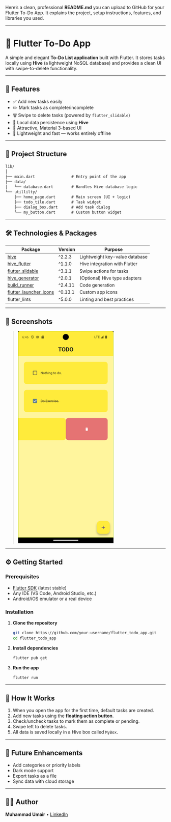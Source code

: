 Here’s a clean, professional **README.md** you can upload to GitHub for your Flutter To-Do App.
It explains the project, setup instructions, features, and libraries you used.

---

# 📝 Flutter To-Do App

A simple and elegant **To-Do List application** built with Flutter.
It stores tasks locally using **Hive** (a lightweight NoSQL database) and provides a clean UI with swipe-to-delete functionality.

---

## 🚀 Features

* ✅ Add new tasks easily
* ✏️ Mark tasks as complete/incomplete
* 🗑️ Swipe to delete tasks (powered by `flutter_slidable`)
* 💾 Local data persistence using **Hive**
* 🎨 Attractive, Material 3-based UI
* 📱 Lightweight and fast — works entirely offline

---

## 📂 Project Structure

```
lib/
│
├── main.dart                # Entry point of the app
├── data/
│   └── database.dart        # Handles Hive database logic
└── utillilty/
    ├── home_page.dart       # Main screen (UI + logic)
    ├── todo_tile.dart       # Task widget
    ├── dialog_box.dart      # Add task dialog
    └── my_button.dart       # Custom button widget
```

---

## 🛠️ Technologies & Packages

| Package                                                                     | Version | Purpose                        |
| --------------------------------------------------------------------------- | ------- | ------------------------------ |
| [hive](https://pub.dev/packages/hive)                                       | ^2.2.3  | Lightweight key-value database |
| [hive\_flutter](https://pub.dev/packages/hive_flutter)                      | ^1.1.0  | Hive integration with Flutter  |
| [flutter\_slidable](https://pub.dev/packages/flutter_slidable)              | ^3.1.1  | Swipe actions for tasks        |
| [hive\_generator](https://pub.dev/packages/hive_generator)                  | ^2.0.1  | (Optional) Hive type adapters  |
| [build\_runner](https://pub.dev/packages/build_runner)                      | ^2.4.11 | Code generation                |
| [flutter\_launcher\_icons](https://pub.dev/packages/flutter_launcher_icons) | ^0.13.1 | Custom app icons               |
| flutter\_lints                                                              | ^5.0.0  | Linting and best practices     |

---

## 📸 Screenshots

> *![TODO App](https://github.com/MuhmmadUmair/Todo/blob/31c76b6c94bd7d28ddb7d0ad3ab5d478c472bd77/Screenshot_1758375997.png)*
---

## ⚙️ Getting Started

### Prerequisites

* [Flutter SDK](https://flutter.dev/docs/get-started/install) (latest stable)
* Any IDE (VS Code, Android Studio, etc.)
* Android/iOS emulator or a real device

### Installation

1. **Clone the repository**

   ```bash
   git clone https://github.com/your-username/flutter_todo_app.git
   cd flutter_todo_app
   ```

2. **Install dependencies**

   ```bash
   flutter pub get
   ```

3. **Run the app**

   ```bash
   flutter run
   ```

---

## 🧰 How It Works

1. When you open the app for the first time, default tasks are created.
2. Add new tasks using the **floating action button**.
3. Check/uncheck tasks to mark them as complete or pending.
4. Swipe left to delete tasks.
5. All data is saved locally in a Hive box called `MyBox`.

---

## 🌟 Future Enhancements

* Add categories or priority labels
* Dark mode support
* Export tasks as a file
* Sync data with cloud storage

---

## 🧑‍💻 Author

**Muhammad Umair**
• [LinkedIn](https://www.linkedin.com/in/muhmmadumair3233)


